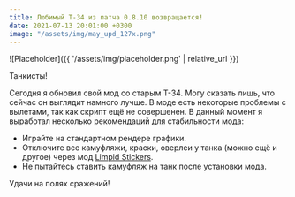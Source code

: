 ```yaml
---
title: Любимый Т-34 из патча 0.8.10 возвращается!
date: 2021-07-13 20:01:00 +0300
image: "/assets/img/may_upd_127x.png"
---
```

<p style="display: none">Ремоделинг от kinasura выходит на новый уровень!</p>

![Placeholder]({{ '/assets/img/placeholder.png' | relative_url }})

Танкисты!

Сегодня я обновил свой мод со старым Т-34. Могу сказать лишь, что сейчас он выглядит намного лучше. В моде есть некоторые проблемы с вылетами, так как скрипт ещё не совершенен. В данный момент я выработал несколько рекомендаций для стабильности мода:

- Играйте на стандартном рендере графики.
- Отключите все камуфляжи, краски, оверлеи у танка (можно ещё и другое) через мод [Limpid Stickers](https://wgmods.net/1031/).
- Не пытайтесь ставить камуфляж на танк после установки мода.

Удачи на полях сражений!
